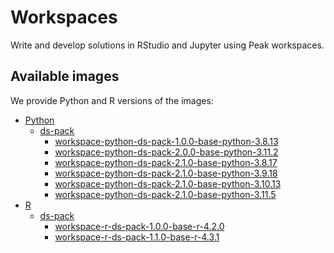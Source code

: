 # Workspaces
Write and develop solutions in RStudio and Jupyter using Peak workspaces.

## Available images
We provide Python and R versions of the images:
- [Python](./python)
  - [ds-pack](./python/ds-pack)
    - [workspace-python-ds-pack-1.0.0-base-python-3.8.13](./python/ds-pack/1.0.0-base-python-3.8.13/)
    - [workspace-python-ds-pack-2.0.0-base-python-3.11.2](./python/ds-pack/2.0.0-base-python-3.11.2/)
    - [workspace-python-ds-pack-2.1.0-base-python-3.8.17](./python/ds-pack/2.1.0-base-python-3.8.18/)
    -  [workspace-python-ds-pack-2.1.0-base-python-3.9.18](./python/ds-pack/2.1.0-base-python-3.9.18/)
    - [workspace-python-ds-pack-2.1.0-base-python-3.10.13](./python/ds-pack/2.1.0-base-python-3.10.13/)
    - [workspace-python-ds-pack-2.1.0-base-python-3.11.5](./python/ds-pack/2.1.0-base-python-3.11.5/)
- [R](./r)
  - [ds-pack](./r/ds-pack)
    - [workspace-r-ds-pack-1.0.0-base-r-4.2.0](./r/ds-pack/1.0.0-base-r-4.2.0/)
    - [workspace-r-ds-pack-1.1.0-base-r-4.3.1](./r/ds-pack/1.1.0-base-r-4.3.1/)
